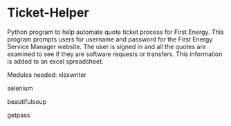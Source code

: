 # Ticket-Helper

Python program to help automate quote ticket process for First Energy. This program prompts users for username and password
for the First Energy Service Manager website. The user is signed in and all the quotes are examined to see if they are
software requests or transfers. This information is added to an excel spreadsheet.

Modules needed:
xlsxwriter

selenium

beautifulsoup

getpass
